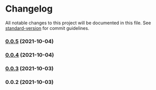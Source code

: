 # Changelog

All notable changes to this project will be documented in this file. See [standard-version](https://github.com/conventional-changelog/standard-version) for commit guidelines.

### [0.0.5](https://github.com/ECJ222/vue-paystack2/compare/v0.0.4...v0.0.5) (2021-10-04)

### [0.0.4](https://github.com/ECJ222/vue-paystack2/compare/v0.0.3...v0.0.4) (2021-10-04)

### [0.0.3](https://github.com/ECJ222/vue-paystack2/compare/v0.0.2...v0.0.3) (2021-10-03)

### 0.0.2 (2021-10-03)
